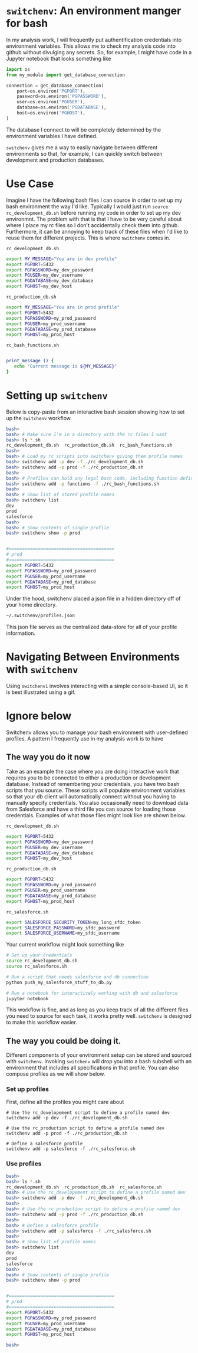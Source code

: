 # `switchenv`: An environment manger for bash
In my analysis work, I will frequently put authentification credentials into environment variables.  This allows me to check my analysis code into github without divulging any secrets.  So, for example, I might have code in a Jupyter notebook that looks something like
```python
import os
from my_module import get_database_connection

connection = get_database_connection(
    port=os.environ('PGPORT'),
    password=os.environ('PGPASSWORD'),
    user=os.environ('PGUSER'),
    database=os.environ('PGDATABASE'),
    host=os.environ('PGHOST'),
)
```
The database I connect to will be completely determined by the environment variables I have defined.

`switchenv` gives me a way to easily navigate between different environments so that, for example, I can quickly switch between development and production databases.

# Use Case
Imagine I have the following bash files I can source in order to set up my bash
environment the way I'd like.  Typically I would just run `source rc_development_db.sh` before running my code in order to set up my dev environmnt.  The problem with that is that I have to be very careful about where I place my rc files so I don't accidentally check them into github.  Furthermore, it can be annoying to keep track of these files when I'd like to reuse them for different projects.  This is where `switchenv` comes in.

`rc_development_db.sh`
```bash
export MY_MESSAGE="You are in dev profile"
export PGPORT=5432
export PGPASSWORD=my_dev_password
export PGUSER=my_dev_username
export PGDATABASE=my_dev_database
export PGHOST=my_dev_host
```

`rc_production_db.sh`
```bash
export MY_MESSAGE="You are in prod profile"
export PGPORT=5432
export PGPASSWORD=my_prod_password
export PGUSER=my_prod_username
export PGDATABASE=my_prod_database
export PGHOST=my_prod_host
```

`rc_bash_functions.sh`
```bash

print_message () {
   echo "Current message is ${MY_MESSAGE}"
}
```

# Setting up `switchenv`
Below is copy-paste from an interactive bash session showing how to set up the `switchenv` workflow.


```bash
bash>
bash> # Make sure I'm in a directory with the rc files I want
bash> ls *.sh
rc_development_db.sh  rc_production_db.sh  rc_bash_functions.sh
bash>
bash> # Load my rc scripts into switchenv giving them profile names
bash> switchenv add -p dev -f ./rc_development_db.sh
bash> switchenv add -p prod -f ./rc_production_db.sh
bash>
bash> # Profiles can hold any legal bash code, including function definitions.
bash> switchenv add -p functions -f ./rc_bash_functions.sh
bash>
bash> # Show list of stored profile names
bash> switchenv list
dev
prod
salesforce
bash>
bash> # Show contents of single profile
bash> switchenv show -p prod


#========================================
# prod
#========================================
export PGPORT=5432
export PGPASSWORD=my_prod_password
export PGUSER=my_prod_username
export PGDATABASE=my_prod_database
export PGHOST=my_prod_host
```

Under the hood, switchenv placed a json file in a hidden directory off of your home
directory.
```bash
~/.switchenv/profiles.json
```
This json file serves as the centralized data-store for all of your profile information.

# Navigating Between Environments with `switchenv`
Using `switchenv1` involves interacting with a simple console-based UI, so it is best illustrated using a gif.


# Ignore below





Switchenv allows you to manage your bash environment with user-defined profiles. A pattern I frequently use in my analysis work is to have

## The way you do it now
Take as an example the case where you are doing interactive work that requires
you to be connected to either a production or development database.  Instead
of remembering your credentials, you have two bash scripts that you source.  These
scripts will populate environment variables so that your db client will
automatically connect without you having to manually specify credentials.  You also
occasionally need to download data from Salesforce and have a third file you can source for loading those credentials.  Examples of what those files might look like
are shown below.

`rc_development_db.sh`
```bash
export PGPORT=5432
export PGPASSWORD=my_dev_password
export PGUSER=my_dev_username
export PGDATABASE=my_dev_database
export PGHOST=my_dev_host
```

`rc_production_db.sh`
```bash
export PGPORT=5432
export PGPASSWORD=my_prod_password
export PGUSER=my_prod_username
export PGDATABASE=my_prod_database
export PGHOST=my_prod_host
```

`rc_salesforce.sh`
```bash
export SALESFORCE_SECURITY_TOKEN=my_long_sfdc_token
export SALESFORCE_PASSWORD=my_sfdc_password
export SALESFORCE_USERNAME=my_sfdc_username
```

Your current workflow might look something like
```bash
# Set up your credentials
source rc_development_db.sh
source rc_salesforce.sh

# Run a script that needs salesforce and db connection
python push_my_salesforce_stuff_to_db.py

# Run a notebook for interactively working with db and salesforce
jupyter notebook
```

This workflow is fine, and as long as you keep track of all the different
files you need to source for each task, it works pretty well.  `switchenv` is designed to make this workflow easier.

## The way you could be doing it.
Different components of your environment setup can be stored and sourced with
`switchenv`.  Invoking `switchenv` will drop you into a bash subshell with an environment that includes all specifications in that profile.  You can also compose profiles as we will show below.

### Set up profiles
First, define all the profiles you might care about
```
# Use the rc_developement script to define a profile named dev
switchenv add -p dev -f ./rc_development_db.sh

# Use the rc_production script to define a profile named dev
switchenv add -p prod -f ./rc_production_db.sh

# Define a salesforce profile
switchenv add -p salesforce -f ./rc_salesforce.sh
```

### Use profiles
```bash
bash>
bash> ls *.sh
rc_development_db.sh  rc_production_db.sh  rc_salesforce.sh
bash> # Use the rc_developement script to define a profile named dev
bash> switchenv add -p dev -f ./rc_development_db.sh
bash>
bash> # Use the rc_production script to define a profile named dev
bash> switchenv add -p prod -f ./rc_production_db.sh
bash>
bash> # Define a salesforce profile
bash> switchenv add -p salesforce -f ./rc_salesforce.sh
bash>
bash> # Show list of profile names
bash> switchenv list
dev
prod
salesforce
bash>
bash> # Show contents of single profile
bash> switchenv show -p prod


#========================================
# prod
#========================================
export PGPORT=5432
export PGPASSWORD=my_prod_password
export PGUSER=my_prod_username
export PGDATABASE=my_prod_database
export PGHOST=my_prod_host

bash>